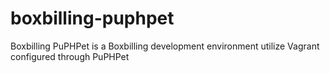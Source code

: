 boxbilling-puphpet
==================

Boxbilling PuPHPet is a Boxbilling development environment utilize Vagrant configured through PuPHPet
